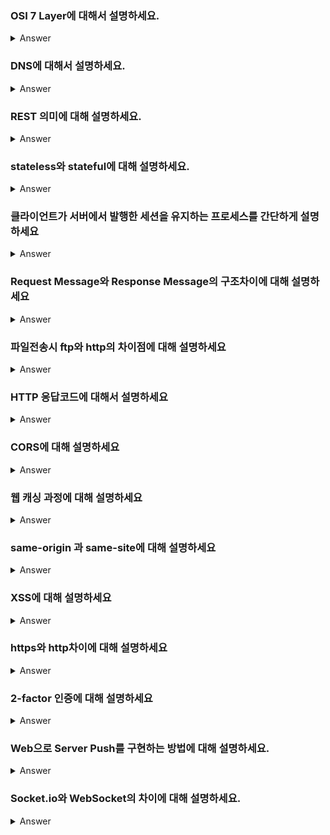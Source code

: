 ### OSI 7 Layer에 대해서 설명하세요.

<details>
   <summary> Answer </summary>
<br />
   송신호스트에서 수신호스트로 데이터를 전송할 때,
   송신호스트는 수신호스트가 열려있는지 확인하고, 호스트의 ip주소에 도달하기 위한 경로를 찾고, 데이터에 오류가 있는지 확인한 후 이상이 없으면 전기신호로 데이터를 전송한다.
   이 과정에서 전송하려는 데이터 패킷에 헤더가 겹겹이 쌓이고 수신하는 쪽은 역순으로 패킷에 쌓여있는 헤더를 디캡슐레이션 하여 원래의 데이터를 수신받는다. 
   이렇게 네트워크 통신이 일어나는 과정을 7개의 계층으로 나누어 설명한 것을 OSI 7 Layer라고 한다.   
</details>

### DNS에 대해서 설명하세요.

<details>
   <summary> Answer </summary>
<br />
   호출하려는 도메인의 이름을 ip주소로 바꿔주는 시스템
   혹은 ip주소를 도메인 이름으로 바꿔주는 시스템

</details>


### REST 의미에 대해 설명하세요.
   
<details>
   <summary> Answer </summary>
<br />
   
</details>
   

### stateless와 stateful에 대해 설명하세요.  
  
<details>
   <summary> Answer </summary>
<br />
   
</details>


### 클라이언트가 서버에서 발행한 세션을 유지하는 프로세스를 간단하게 설명하세요

<details>
   <summary> Answer </summary>
<br />
   
</details>

### Request Message와 Response Message의 구조차이에 대해 설명하세요

<details>
   <summary> Answer </summary>
<br />
   
</details>

### 파일전송시 ftp와 http의 차이점에 대해 설명하세요

<details>
   <summary> Answer </summary>
<br />
   
</details>

### HTTP 응답코드에 대해서 설명하세요

<details>
   <summary> Answer </summary>
<br />
   클라이언트가 서버로 리퀘스트를 보낼 때 그 결과의 상태에 대한 코드값.
   200번대는 리퀘스트를 정상적으로 수행했음을 의미하고 500번대는 서버에서 리퀘스트 처리에 대해 실패했음을 의미하고
   400번대는 서버가 리퀘스트를 이해할 수 없음을 의미
</details>

### CORS에 대해 설명하세요

<details>
   <summary> Answer </summary>
<br />
   다른 출처에 대한 요청을 허용하도록 HTTP헤더에 내용을 추가하는 것을 의미함
   프로토콜, 포트, 호스트 중 하나라도 다르면 다른 출처로 간주함
</details>

### 웹 캐싱 과정에 대해 설명하세요

<details>
   <summary> Answer </summary>
<br />
   브라우저가 과거에 요청한 적이 있는 리소스를 리퀘스트하는 경우,
   http header에 담겨있는 cache-control 정책에 따라 리소스를 캐시또는 오리진서버에서 받아옴
</details>

### same-origin 과 same-site에 대해 설명하세요

<details>
   <summary> Answer </summary>
<br />
   same-origin은 서브도메인, 도메인, 프로토콜, 포트가 전부 같은 것을 의미하고,
   same-site는 도메인만 같은 것을 의미한다.  
</details>

### XSS에 대해 설명하세요

<details>
   <summary> Answer </summary>
<br />
   스크립트를 심을 수 있는 웹페이지에 해커가 악의적인 스크립트를 삽입하여 공격하는 기법. 
   쿠키정보를 탈취하거나 다른 악의적인 사이트로 리다이렉트 시키는 등의 일을 함.
   쿠키가 탈취된 경우 sessionId를 획득하여 정상적으로 로그인한 유저처럼 행동할 수 있음.
</details>

### https와 http차이에 대해 설명하세요

<details>
   <summary> Answer </summary>
<br />
   
</details>

### 2-factor 인증에 대해 설명하세요

<details>
   <summary> Answer </summary>
<br />
   
</details>

### Web으로 Server Push를 구현하는 방법에 대해 설명하세요.
<details>
   <summary> Answer </summary>
<br />
   
</details>

### Socket.io와 WebSocket의 차이에 대해 설명하세요.
<details>
   <summary> Answer </summary>
<br />
   
</details>
